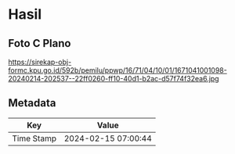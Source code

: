 # Hasil

## Foto C Plano

https://sirekap-obj-formc.kpu.go.id/592b/pemilu/ppwp/16/71/04/10/01/1671041001098-20240214-202537--22ff0260-ff10-40d1-b2ac-d57f74f32ea6.jpg


## Metadata

| Key        | Value               |
| ---------- | ------------------- |
| Time Stamp | 2024-02-15 07:00:44 |



